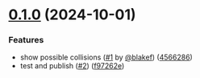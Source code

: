 # [0.1.0](https://github.com/frankcalise/gh-project-api/compare/v0.0.1...v0.1.0) (2024-10-01)


### Features

* show possible collisions ([#1](https://github.com/frankcalise/gh-project-api/issues/1) by [@blakef](https://github.com/blakef)) ([4566286](https://github.com/frankcalise/gh-project-api/commit/4566286751d4e57732166a437fe378842dcb6bde))
* test and publish ([#2](https://github.com/frankcalise/gh-project-api/issues/2)) ([f97262e](https://github.com/frankcalise/gh-project-api/commit/f97262eee34bb60ad9400faa09da18faf6620db7))
